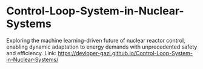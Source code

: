 # Control-Loop-System-in-Nuclear-Systems
Exploring the machine learning-driven future of nuclear reactor control, enabling dynamic adaptation to energy demands with unprecedented safety and efficiency.
Link: https://devloper-gazi.github.io/Control-Loop-System-in-Nuclear-Systems/
